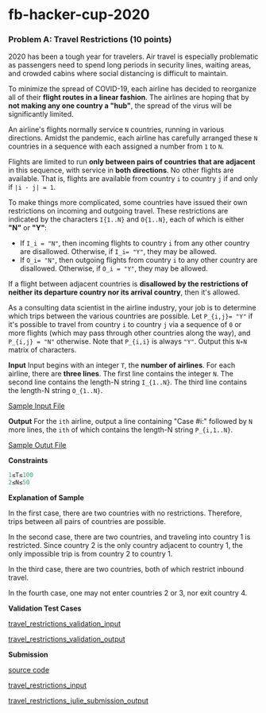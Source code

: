 # fb-hacker-cup-2020
### Problem A: Travel Restrictions (10 points)
2020 has been a tough year for travelers. Air travel is especially problematic as passengers need to spend long periods in security lines, waiting areas, and crowded cabins where social distancing is difficult to maintain.

To minimize the spread of COVID-19, each airline has decided to reorganize all of their **flight routes in a linear fashion**. The airlines are hoping that by **not making any one country a "hub"**, the spread of the virus will be significantly limited.

An airline's flights normally service `N` countries, running in various directions. Amidst the pandemic, each airline has carefully arranged these `N` countries in a sequence with each assigned a number from `1` to `N`. 

Flights are limited to run **only between pairs of countries that are adjacent** in this sequence, with service in **both directions**. No other flights are available. That is, flights are available from country `i` to country `j` if and only if `|i - j| = 1`.

To make things more complicated, some countries have issued their own restrictions on incoming and outgoing travel. These restrictions are indicated by the characters `I{1..N}` and `O{1..N}`, each of which is either **"N"** or **"Y"**:
- If `I_i = "N"`, then incoming flights to country `i` from any other country are disallowed. Otherwise, if `I_i= "Y"`, they may be allowed.
- If `O_i= "N"`, then outgoing flights from country `i` to any other country are disallowed. Otherwise, if `O_i = "Y"`, they may be allowed.

If a flight between adjacent countries is **disallowed by the restrictions of neither its departure country nor its arrival country**, then it's allowed.

As a consulting data scientist in the airline industry, your job is to determine which trips between the various countries are possible. Let `P_{i,j}= "Y"` if it's possible to travel from country `i` to country `j` via a sequence of `0` or more flights (which may pass through other countries along the way), and `P_{i,j} = "N"` otherwise. Note that `P_{i,i}`  is always `"Y"`. Output this `N∗N` matrix of characters.

**Input**
Input begins with an integer `T`, the **number of airlines**. For each airline, there are **three lines**. The first line contains the integer `N`. The second line contains the length-N string `I_{1..N}`. The third line contains the length-N string `O_{1..N}`.

[Sample Input File](https://github.com/juliehub/fb-hacker-cup-2020/blob/master/travel_restrictions_sample_input.txt)

**Output**
For the `ith` airline, output a line containing "Case #i:" followed by `N` more lines, the `ith` of which contains the length-N string `P_{i,1..N}`.

[Sample Outut File](https://github.com/juliehub/fb-hacker-cup-2020/blob/master/fb_ProblemA_Travel_Restrictions.py)

**Constraints**
```python
1≤T≤100
2≤N≤50
```
**Explanation of Sample**

In the first case, there are two countries with no restrictions. Therefore, trips between all pairs of countries are possible.

In the second case, there are two countries, and traveling into country 1 is restricted. Since country 2 is the only country adjacent to country 1, the only impossible trip is from country 2 to country 1.

In the third case, there are two countries, both of which restrict inbound travel.

In the fourth case, one may not enter countries 2 or 3, nor exit country 4.

**Validation Test Cases**

[travel_restrictions_validation_input](https://github.com/juliehub/fb-hacker-cup-2020/blob/master/travel_restrictions_validation_input.txt)

[travel_restrictions_validation_output](https://github.com/juliehub/fb-hacker-cup-2020/blob/master/travel_restrictions_validation_output.txt)

**Submission**

[source code](https://github.com/juliehub/fb-hacker-cup-2020/blob/master/fb_ProblemA_Travel_Restrictions.py)

[travel_restrictions_input](https://github.com/juliehub/fb-hacker-cup-2020/blob/master/travel_restrictions_input.txt)

[travel_restrictions_julie_submission_output](https://github.com/juliehub/fb-hacker-cup-2020/blob/master/travel_restrictions_julie_submission_output.txt)

